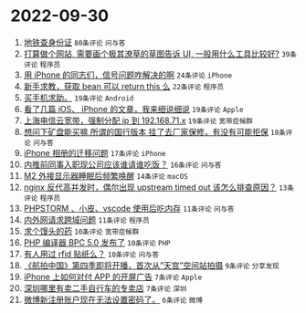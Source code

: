 # 2022-09-30

1. [地铁查身份证](https://www.v2ex.com/t/883966) `80条评论` `问与答`
1. [打算做个网站, 需要画个极其潦草的草图告诉 UI, 一般用什么工具比较好?](https://www.v2ex.com/t/883946) `39条评论` `程序员`
1. [用 iPhone 的同志们，信号问题咋解决的啊](https://www.v2ex.com/t/883961) `24条评论` `iPhone`
1. [新手求教，获取 bean 可以 return this 么](https://www.v2ex.com/t/883960) `22条评论` `程序员`
1. [买手机求助。](https://www.v2ex.com/t/883957) `19条评论` `Android`
1. [看了几篇 iOS、 iPhone 的文章，我来细说细说](https://www.v2ex.com/t/883956) `19条评论` `Apple`
1. [上海电信云宽带，强制分配 ip 到 192.168.71.x](https://www.v2ex.com/t/883938) `19条评论` `宽带症候群`
1. [想问下矿盘能买嘛 所谓的国行版本 挂了去厂家保修，有没有可能拒保](https://www.v2ex.com/t/883942) `18条评论` `问与答`
1. [iPhone 相册的迁移问题](https://www.v2ex.com/t/883954) `17条评论` `iPhone`
1. [内推前同事入职现公司应该谁请谁吃饭？](https://www.v2ex.com/t/883977) `16条评论` `问与答`
1. [M2 外接显示器睡眠后频繁唤醒](https://www.v2ex.com/t/883949) `14条评论` `macOS`
1. [nginx 反代高并发时，偶尔出现 upstream timed out 该怎么排查原因？](https://www.v2ex.com/t/883940) `13条评论` `程序员`
1. [PHPSTORM 、小皮、vscode 使用后吃内存](https://www.v2ex.com/t/883953) `11条评论` `问与答`
1. [内外网请求跨域问题](https://www.v2ex.com/t/883941) `11条评论` `程序员`
1. [求个馒头的药](https://www.v2ex.com/t/883968) `10条评论` `宽带症候群`
1. [PHP 编译器 BPC 5.0 发布了](https://www.v2ex.com/t/883959) `10条评论` `PHP`
1. [有人用过 rfid 贴纸么？](https://www.v2ex.com/t/883936) `10条评论` `问与答`
1. [《航拍中国》第四季即将开播，首次从“天宫”空间站拍摄](https://www.v2ex.com/t/883937) `9条评论` `分享发现`
1. [iPhone 上如何对付 APP 的开屏广告](https://www.v2ex.com/t/883972) `7条评论` `Apple`
1. [深圳哪里有卖二手自行车的专卖店](https://www.v2ex.com/t/883965) `7条评论` `深圳`
1. [微博新注册账户现在无法设置密码了。](https://www.v2ex.com/t/883958) `6条评论` `微博`
